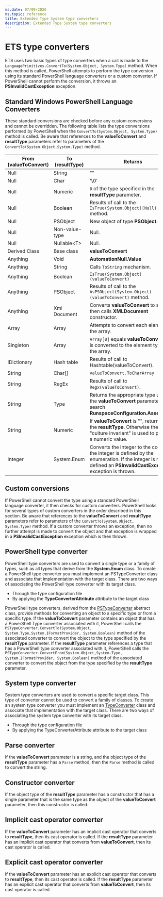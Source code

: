 ```yaml
---
ms.date: 07/09/2020
ms.topic: reference
title: Extended Type System type converters
description: Extended Type System type converters
---
```

# ETS type converters

ETS uses two basic types of type converters when a call is made to the
`LanguagePrimitives.ConvertTo(System.Object, System.Type)` method. When this method is called,
PowerShell attempts to perform the type conversion using its standard PowerShell language converters
or a custom converter. If PowerShell cannot perform the conversion, it throws an
**PSInvalidCastException** exception.

## Standard Windows PowerShell Language Converters

These standard conversions are checked before any custom conversions and cannot be overridden. The
following table lists the type conversions performed by PowerShell when the
`ConvertTo(System.Object, System.Type)` method is called. Be aware that references to the
**valueToConvert** and **resultType** parameters refer to parameters of the
`ConvertTo(System.Object,System.Type)` method.

| From (valueToConvert) |  To (resultType)  |                                                                               Returns                                                                               |
| --------------------- | ----------------- | ------------------------------------------------------------------------------------------------------------------------------------------------------------------- |
| Null                  | String            | ""                                                                                                                                                                  |
| Null                  | Char              | '\0'                                                                                                                                                                |
| Null                  | Numeric           | `0` of the type specified in the **resultType** parameter.                                                                                                          |
| Null                  | Boolean           | Results of call to the `IsTrue(System.Object)(Null)` method.                                                                                                        |
| Null                  | PSObject          | New object of type **PSObject**.                                                                                                                                    |
| Null                  | Non-value-type    | Null.                                                                                                                                                               |
| Null                  | Nullable&lt;T&gt; | Null.                                                                                                                                                               |
| Derived Class         | Base class        | **valueToConvert**                                                                                                                                                  |
| Anything              | Void              | **AutomationNull.Value**                                                                                                                                            |
| Anything              | String            | Calls `ToString` mechanism.                                                                                                                                         |
| Anything              | Boolean           | `IsTrue(System.Object) (valueToConvert)`                                                                                                                            |
| Anything              | PSObject          | Results of call to the `AsPSObject(System.Object) (valueToConvert)` method.                                                                                         |
| Anything              | Xml Document      | Converts **valueToConvert** to string, then calls **XMLDocument** constructor.                                                                                      |
| Array                 | Array             | Attempts to convert each element of the array.                                                                                                                      |
| Singleton             | Array             | `Array[0]` equals **valueToConvert** that is converted to the element type of the array.                                                                            |
| IDictionary           | Hash table        | Results of call to Hashtable(valueToConvert).                                                                                                                       |
| String                | Char[]            | `valueToConvert.ToCharArray`                                                                                                                                        |
| String                | RegEx             | Results of call to `Regx(valueToConvert)`.                                                                                                                          |
| String                | Type              | Returns the appropriate type using the **valueToConvert** parameter to search **RunspaceConfiguration.Assemblies**.                                                 |
| String                | Numeric           | If **valueToConvert** is "", returns `0` of the **resultType**. Otherwise the culture "culture invariant" is used to produce a numeric value.                       |
| Integer               | System.Enum       | Converts the integer to the constant if the integer is defined by the enumeration. If the integer is not defined an **PSInvalidCastException** exception is thrown. |

## Custom conversions

If PowerShell cannot convert the type using a standard PowerShell language converter, it then checks
for custom converters. PowerShell looks for several types of custom converters in the order
described in this section. Be aware that references to the **valueToConvert** and **resultType**
parameters refer to parameters of the `ConvertTo(System.Object, System.Type)` method. If a custom
converter throws an exception, then no further attempt is made to convert the object and that
exception is wrapped in a **PSInvalidCastException** exception which is then thrown.

## PowerShell type converter

PowerShell type converters are used to convert a single type or a family of types, such as all types
that derive from the **System.Enum** class. To create a PowerShell type converter you must implement
an PSTypeConverter class and associate that implementation with the target class. There are two ways
of associating the PowerShell type converter with its target class.

- Through the type configuration file
- By applying the **TypeConverterAttribute** attribute to the target class

PowerShell type converters, derived from the
[PSTypeConverter](/dotnet/api/system.management.automation.pstypeconverter) abstract class, provide
methods for converting an object to a specific type or from a specific type. If the
**valueToConvert** parameter contains an object that has a PowerShell Type converter associated with
it, PowerShell calls the
`PSTypeConverter.ConvertTo(System.Object, System.Type,System.IFormatProvider, System.Boolean)`
method of the associated converter to convert the object to the type specified by the **resultType**
parameter. If the **resultType** parameter references a type that has a PowerShell type converter
associated with it, PowerShell calls the
`PSTypeConverter.ConvertFrom(System.Object,System.Type, System.IFormatProvider, System.Boolean)`
method of the associated converter to convert the object from the type specified by the
**resultType** parameter.

## System type converter

System type converters are used to convert a specific target class. This type of converter cannot be
used to convert a family of classes. To create an system type converter you must implement an
[TypeConverter](/dotnet/api/system.management.automation.runspaces.typedata.typeconverter#System_Management_Automation_Runspaces_TypeData_TypeConverter)
class and associate that implementation with the target class. There are two ways of associating the
system type converter with its target class.

- Through the type configuration file
- By applying the TypeConverterAttribute attribute to the target class

## Parse converter

If the **valueToConvert** parameter is a string, and the object type of the **resultType** parameter
has a `Parse` method, then the `Parse` method is called to convert the string.

## Constructor converter

If the object type of the **resultType** parameter has a constructor that has a single parameter
that is the same type as the object of the **valueToConvert** parameter, then this constructor is
called.

## Implicit cast operator converter

If the **valueToConvert** parameter has an implicit cast operator that converts to **resultType**,
then its cast operator is called. If the **resultType** parameter has an implicit cast operator that
converts from **valueToConvert**, then its cast operator is called.

## Explicit cast operator converter

If the **valueToConvert** parameter has an explicit cast operator that converts to **resultType**,
then its cast operator is called. If the **resultType** parameter has an explicit cast operator that
converts from **valueToConvert**, then its cast operator is called.
